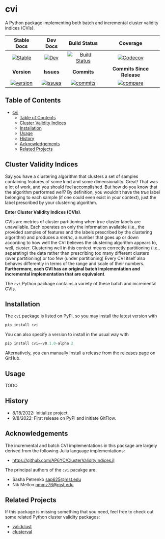 # cvi

A Python package implementing both batch and incremental cluster validity indices (CVIs).

| **Stable Docs**  | **Dev Docs** | **Build Status** | **Coverage** |
|:----------------:|:------------:|:----------------:|:------------:|
| [![Stable][docs-stable-img]][docs-stable-url] | [![Dev][docs-dev-img]][docs-dev-url]| [![Build Status][ci-img]][ci-url] | [![Codecov][codecov-img]][codecov-url] |
| **Version** | **Issues** | **Commits** | **Commits Since Release**
| [![version][version-img]][version-url] | [![issues][issues-img]][issues-url] | [![commits][commits-img]][commits-url] | [![compare][compare-img]][compare-url] |

<!-- | **Zenodo DOI** |
| :------------: |
| [![DOI][zenodo-img]][zenodo-url] | -->

[docs-stable-img]: https://readthedocs.org/projects/cluster-validity-indices/badge/?version=latest
[docs-stable-url]: https://cluster-validity-indices.readthedocs.io/en/latest/?badge=latest

[docs-dev-img]: https://readthedocs.org/projects/cluster-validity-indices/badge/?version=develop
[docs-dev-url]: https://cluster-validity-indices.readthedocs.io/en/develop/?badge=develop

[ci-img]: https://github.com/AP6YC/cvi/actions/workflows/Test.yml/badge.svg
[ci-url]: https://github.com/AP6YC/cvi/actions/workflows/Test.yml

[codecov-img]: https://codecov.io/gh/AP6YC/cvi/branch/main/graph/badge.svg
[codecov-url]: https://codecov.io/gh/AP6YC/cvi

[version-img]: https://img.shields.io/pypi/v/cvi.svg
[version-url]: https://pypi.org/project/cvi

[issues-img]: https://img.shields.io/github/issues/AP6YC/cvi?style=flat
[issues-url]: https://github.com/AP6YC/cvi/issues

[commits-img]: https://img.shields.io/github/commit-activity/m/AP6YC/cvi?style=flat
[commits-url]: https://github.com/AP6YC/cvi/commits/main

[compare-img]: https://img.shields.io/github/commits-since/AP6YC/cvi/latest/develop
[compare-url]: https://github.com/AP6YC/cvi/compare/v0.1.0-alpha.4...develop

## Table of Contents

- [cvi](#cvi)
  - [Table of Contents](#table-of-contents)
  - [Cluster Validity Indices](#cluster-validity-indices)
  - [Installation](#installation)
  - [Usage](#usage)
  - [History](#history)
  - [Acknowledgements](#acknowledgements)
  - [Related Projects](#related-projects)

## Cluster Validity Indices

Say you have a clustering algorithm that clusters a set of samples containing features of some kind and some dimensionality.
Great!
That was a lot of work, and you should feel accomplished.
But how do you know that the algorithm performed _well_?
By definition, you wouldn't have the _true_ label belonging to each sample (if one could even exist in your context), just the label prescribed by your clustering algorithm.

**Enter Cluster Validity Indices (CVIs)**.

CVIs are metrics of cluster partitioning when true cluster labels are unavailable.
Each operates on only the information available (i.e., the provided samples of features and the labels prescribed by the clustering algorithm) and produces a _metric_, a number that goes up or down according to how well the CVI believes the clustering algorithm appears to, well, _cluster_.
Clustering well in this context means correctly partitioning (i.e., separating) the data rather than prescribing too many different clusters (over partitioning) or too few (under partitioning)
Every CVI itself also behaves differently in terms of the range and scale of their numbers.
**Furthermore, each CVI has an original batch implementation and incremental implementation that are equivalent**.

The `cvi` Python package contains a variety of these batch and incremental CVIs.

## Installation

The `cvi` package is listed on PyPi, so you may install the latest version with

```python
pip install cvi
```

You can also specify a version to install in the usual way with

```python
pip install cvi==v0.1.0-alpha.2
```

Alternatively, you can manually install a release from the [releases page](https://github.com/AP6YC/cvi/releases) on GitHub.

## Usage

TODO

## History

- 8/18/2022: Initialize project.
- 9/8/2022: First release on PyPi and initiate GitFlow.

## Acknowledgements

The incremental and batch CVI implementations in this package are largely derived from the following Julia language implementations:

- https://github.com/AP6YC/ClusterValidityIndices.jl

The principal authors of the `cvi` pacakge are:

- Sasha Petrenko <sap625@mst.edu>
- Nik Melton <nmmz76@mst.edu>

## Related Projects

If this package is missing something that you need, feel free to check out some related Python cluster validity packages:

- [validclust](https://github.com/crew102/validclust)
- [clusterval](https://github.com/Nuno09/clusterval)
